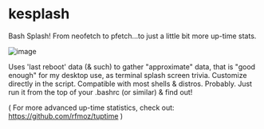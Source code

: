 # kesplash

Bash Splash!
From neofetch to pfetch...to just a little bit more up-time stats.

![image](https://user-images.githubusercontent.com/95410139/214684548-9220f205-2340-47a2-a022-3dd843018dac.png)

Uses 'last reboot' data (& such) to gather "approximate" data,
that is "good enough" for my desktop use, as terminal splash screen trivia. 
Customize directly in the script. Compatible with most shells & distros. Probably.
Just run it from the top of your .bashrc (or similar) & find out!

( For more advanced up-time statistics, check out:
https://github.com/rfmoz/tuptime )
